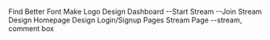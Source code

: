 Find Better Font
Make Logo
Design Dashboard
--Start Stream
--Join Stream
Design Homepage
Design Login/Signup Pages
Stream Page
--stream, comment box

